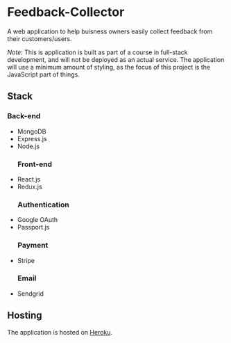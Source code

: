 # Feedback-Collector

A web application to help buisness owners easily collect feedback from their customers/users.

_Note:_ This is application is built as part of a course in full-stack development, and will not be deployed as an actual service. The application will use a minimum amount of styling, as the focus of this project is the JavaScript part of things.

## Stack

### Back-end

* MongoDB
* Express.js
* Node.js
  ### Front-end
* React.js
* Redux.js
  ### Authentication
* Google OAuth
* Passport.js
  ### Payment
* Stripe
  ### Email
* Sendgrid

## Hosting

The application is hosted on [Heroku](https://feedback-collector.herokuapp.com/).

